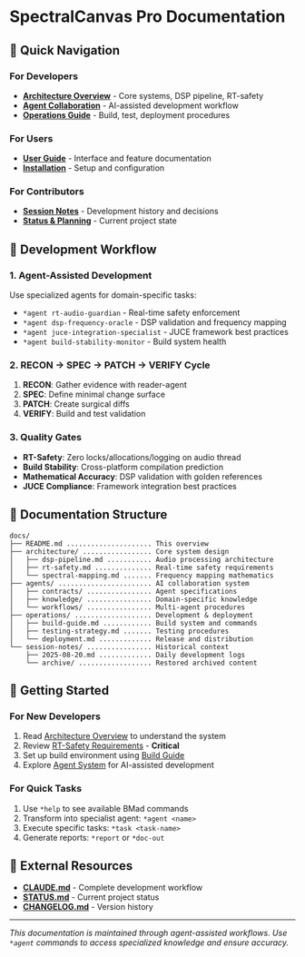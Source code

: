 # SpectralCanvas Pro Documentation

## 🎯 Quick Navigation

### For Developers
- **[Architecture Overview](architecture/)** - Core systems, DSP pipeline, RT-safety
- **[Agent Collaboration](agents/)** - AI-assisted development workflow
- **[Operations Guide](operations/)** - Build, test, deployment procedures

### For Users
- **[User Guide](UI_COMPONENTS.md)** - Interface and feature documentation
- **[Installation](ARCHIVE_POLICY.md)** - Setup and configuration

### For Contributors  
- **[Session Notes](session-notes/)** - Development history and decisions
- **[Status & Planning](../STATUS.md)** - Current project state

## 🔧 Development Workflow

### 1. Agent-Assisted Development
Use specialized agents for domain-specific tasks:
- `*agent rt-audio-guardian` - Real-time safety enforcement
- `*agent dsp-frequency-oracle` - DSP validation and frequency mapping
- `*agent juce-integration-specialist` - JUCE framework best practices
- `*agent build-stability-monitor` - Build system health

### 2. RECON → SPEC → PATCH → VERIFY Cycle
1. **RECON**: Gather evidence with reader-agent
2. **SPEC**: Define minimal change surface  
3. **PATCH**: Create surgical diffs
4. **VERIFY**: Build and test validation

### 3. Quality Gates
- **RT-Safety**: Zero locks/allocations/logging on audio thread
- **Build Stability**: Cross-platform compilation prediction
- **Mathematical Accuracy**: DSP validation with golden references
- **JUCE Compliance**: Framework integration best practices

## 📁 Documentation Structure

```
docs/
├── README.md ..................... This overview
├── architecture/ ................. Core system design
│   ├── dsp-pipeline.md ........... Audio processing architecture
│   ├── rt-safety.md .............. Real-time safety requirements
│   └── spectral-mapping.md ....... Frequency mapping mathematics
├── agents/ ....................... AI collaboration system
│   ├── contracts/ ................ Agent specifications
│   ├── knowledge/ ................ Domain-specific knowledge
│   └── workflows/ ................ Multi-agent procedures
├── operations/ ................... Development & deployment
│   ├── build-guide.md ............ Build system and commands
│   ├── testing-strategy.md ....... Testing procedures
│   └── deployment.md ............. Release and distribution
└── session-notes/ ................ Historical context
    ├── 2025-08-20.md ............. Daily development logs
    └── archive/ .................. Restored archived content
```

## 🚀 Getting Started

### For New Developers
1. Read [Architecture Overview](architecture/) to understand the system
2. Review [RT-Safety Requirements](architecture/rt-safety.md) - **Critical**
3. Set up build environment using [Build Guide](operations/build-guide.md)
4. Explore [Agent System](agents/) for AI-assisted development

### For Quick Tasks
1. Use `*help` to see available BMad commands
2. Transform into specialist agent: `*agent <name>`
3. Execute specific tasks: `*task <task-name>`
4. Generate reports: `*report` or `*doc-out`

## 🔗 External Resources

- **[CLAUDE.md](../CLAUDE.md)** - Complete development workflow
- **[STATUS.md](../STATUS.md)** - Current project status
- **[CHANGELOG.md](../CHANGELOG.md)** - Version history

---

*This documentation is maintained through agent-assisted workflows. Use `*agent` commands to access specialized knowledge and ensure accuracy.*